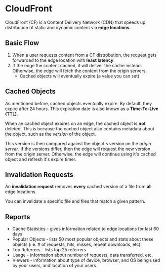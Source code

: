 # CloudFront

CloudFront (CF) is a Content Delivery Network (CDN) that speeds up distribution of static and dynamic content via **edge locations.**

## Basic Flow

1. When a user requests content from a CF distrobution, the request gets forwarded to the edge location with **least latency**.
2. If the edge the content cached, it will deliver the cache instead. Otherwise, the edge will fetch the content from the origin servers.
	- Cached objects will eventually expire (a value you can set)

## Cached Objects

As mentioned before, cached objects eventually expire. By default, they expire after 24 hours. This expiration date is also known as a **Time-To-Live (TTL)**.

When an cached object expires on an edge, the cached object is **not** deleted. This is because the cached object also contains metadata about the object, such as the *version* of the object.

This version is then compared against the object's version on the *origin server*. If the versions differ, then the edge will request the new version from the origin server. Otherwise, the edge will continue using it's cached object and refresh it's expire timer.

## Invalidation Requests

An **invalidation request** removes **every** cached version of a file from **all** edge locations.

You can invalidate a specific file and files that match a given pattern.

## Reports

* Cache Statistics - gives information related to edge locations for last 60 days
* Popular Objects - lists 50 most popular objects and stats about these objects (i.e. # of requests, hits, misses, repeat downloads, etc)
* Top Referrers - lists top 25 referrers
* Usage - information about number of requests, data transferred, etc.
* Viewers - information about type of device, browser, and OS being used by your users, and location of your users
